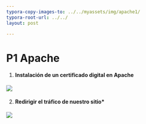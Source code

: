 ```yaml
---
typora-copy-images-to: ../../myassets/img/apache1/
typora-root-url: ../../
layout: post

---
```


# P1 Apache

1. #### Instalación de un certificado digital en Apache

![](/PePs/myassets/img/apache1/66.png)



2. #### Redirigir el tráfico de nuestro sitio*

![](/PePs/myassets/img/apache1/80.png)
